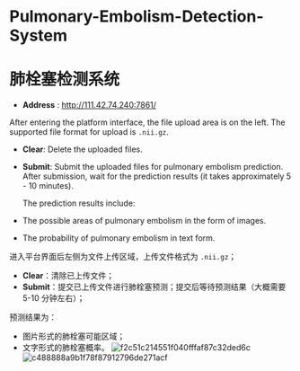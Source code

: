# Pulmonary-Embolism-Detection-System
# 肺栓塞检测系统

- **Address** : http://111.42.74.240:7861/

After entering the platform interface, the file upload area is on the left. The supported file format for upload is `.nii.gz`.
- **Clear**: Delete the uploaded files.
- **Submit**: Submit the uploaded files for pulmonary embolism prediction.
After submission, wait for the prediction results (it takes approximately 5 - 10 minutes).

  The prediction results include:
- The possible areas of pulmonary embolism in the form of images.
- The probability of pulmonary embolism in text form.


进入平台界面后左侧为文件上传区域，上传文件格式为 `.nii.gz`；  
- **Clear**：清除已上传文件；  
- **Submit**：提交已上传文件进行肺栓塞预测；提交后等待预测结果（大概需要 5-10 分钟左右）；
  
预测结果为：  
- 图片形式的肺栓塞可能区域；  
- 文字形式的肺栓塞概率。
![f2c51c214551f040fffaf87c32ded6c](https://github.com/user-attachments/assets/f0d0244a-c618-4713-8147-8f93c88c209e)
![c488888a9b1f78f87912796de271acf](https://github.com/user-attachments/assets/316ef7cd-f256-487c-8e5f-41ea2a8302bd)
